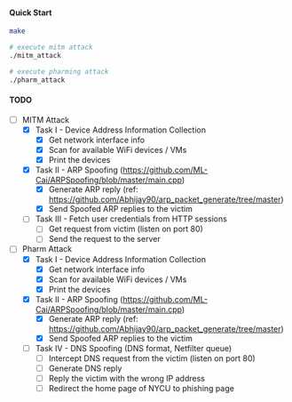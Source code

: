
#### Quick Start

```bash
make

# execute mitm attack
./mitm_attack

# execute pharming attack
./pharm_attack
```

#### TODO
- [ ] MITM Attack
    - [x] Task I - Device Address Information Collection
        - [x] Get network interface info
        - [x] Scan for available WiFi devices / VMs
        - [x] Print the devices
    - [x] Task II - ARP Spoofing (https://github.com/ML-Cai/ARPSpoofing/blob/master/main.cpp)
        - [x] Generate ARP reply (ref: https://github.com/Abhijay90/arp_packet_generate/tree/master)
        - [x] Send Spoofed ARP replies to the victim
    - [ ] Task III - Fetch user credentials from HTTP sessions
        - [ ] Get request from victim (listen on port 80)
        - [ ] Send the request to the server
- [ ] Pharm Attack
    - [x] Task I - Device Address Information Collection
        - [x] Get network interface info
        - [x] Scan for available WiFi devices / VMs
        - [x] Print the devices
    - [x] Task II - ARP Spoofing (https://github.com/ML-Cai/ARPSpoofing/blob/master/main.cpp)
        - [x] Generate ARP reply (ref: https://github.com/Abhijay90/arp_packet_generate/tree/master)
        - [x] Send Spoofed ARP replies to the victim
    - [ ] Task IV - DNS Spoofing (DNS format, Netfilter queue)
        - [ ] Intercept DNS request from the victim (listen on port 80)
        - [ ] Generate DNS reply 
        - [ ] Reply the victim with the wrong IP address
        - [ ] Redirect the home page of NYCU to phishing page
